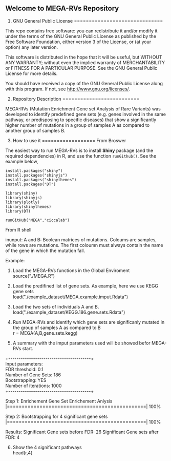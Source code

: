 Welcome to MEGA-RVs Repository
-------------------------------

1. GNU General Public License
==============================

This repo contains free software: you can redistribute it and/or modify
it under the terms of the GNU General Public License as published by
the Free Software Foundation, either version 3 of the License, or
(at your option) any later version.

This software is distributed in the hope that it will be useful,
but WITHOUT ANY WARRANTY; without even the implied warranty of
MERCHANTABILITY or FITNESS FOR A PARTICULAR PURPOSE.  See the
GNU General Public License for more details.

You should have received a copy of the GNU General Public License
along with this program.  If not, see <http://www.gnu.org/licenses/>.


2. Repository Description
==========================

MEGA-RVs (Mutation Enrichment Gene set Analysis of Rare Variants) was developed to 
identify predefined gene sets (e.g. genes involved in the same
pathway, or predisposing to specific diseases) that show a
significantly higher number of mutations in a group of samples A
as compared to another group of samples B.

3. How to use it
==================
From Broswer

The easiest way to run MEGA-RVs is to install **Shiny** package (and the required dependencies) in R, and use the function `runGithub()`. See the example below,
```
install.packages("shiny")
install.packages("shinyjs")
install.packages("shinythemes")
install.packages("DT")

library(shiny)
library(shinyjs)
library(plotly)
library(shinythemes)
library(DT)

runGitHub("MEGA","ciccalab")
```


From R shell

inunput:
A and B: Boolean matrices of mutations. Coloums are samples, while rows are
mutations. The first coloumn must always contain the name of the gene in which
the mutation fall.

Example:

1. Load the MEGA-RVs functions in the Global Enviroment <br />
source("./MEGA.R") <br />

2. Load the predifined list of gene sets. As example, here we use KEGG gene sets <br />
load("./example_dataset/MEGA.example.imput.Rdata") <br />

3. Load the two sets of individuals A and B.
load("./example_dataset/KEGG.186.gene.sets.Rdata") <br />

4. Run MEGA-RVs and identify which gene sets are significanly mutated in the group of samples A as compared to B <br />
r = MEGA(A,B,gene.sets.kegg) <br />

5. A summary with the imput parameters used will be showed befor MEGA-RVs start.

+----------------------------------------+<br />
 Input parameters:<br />
 FDR threshold: 0.1 <br />
 Number of Gene Sets: 186 <br />
 Bootstrapping: YES<br />
 Number of iterations: 1000 <br />
+----------------------------------------+<br />

Step 1: Enrichement Gene Set Enrichement Anlysis
|===============================================| 100%

Step 2: Bootstrapping for 4 significant gene sets
|===============================================| 100%

Results:
Significant Gene sets before FDR: 26 
Significant Gene sets after FDR: 4 

6. Show the 4 significant pathways <br />
head(r,4) <br />
